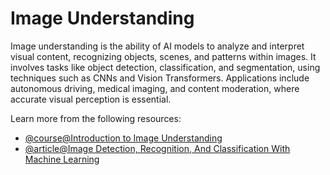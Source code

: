 # Image Understanding

Image understanding is the ability of AI models to analyze and interpret visual content, recognizing objects, scenes, and patterns within images. It involves tasks like object detection, classification, and segmentation, using techniques such as CNNs and Vision Transformers. Applications include autonomous driving, medical imaging, and content moderation, where accurate visual perception is essential.

Learn more from the following resources:

- [@course@Introduction to Image Understanding](https://www.cs.utoronto.ca/~fidler/teaching/2019/CSC420.html)
- [@article@Image Detection, Recognition, And Classification With Machine Learning](https://azati.ai/image-detection-recognition-and-classification-with-machine-learning/)